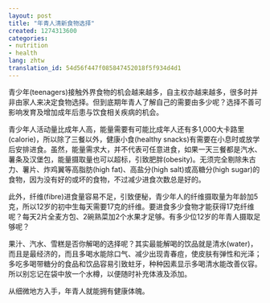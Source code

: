 ```yaml
---
layout: post
title: "年青人清新食物选择"
created: 1274313600
categories:
- nutrition
- health
lang: zhtw
translation_id: 54d56f447f085847452018f5f934d4d1
---
```

<!--break-->
<p>青少年(teenagers)接触外界食物的机会越来越多，自主权亦越来越多，很多时并非由家人来决定食物选择。但到底期年青人了解自己的需要由多少呢？选择不善可影响发育及增加成年后患与饮食相关疾病的机会。 </p>

<p>青少年人活动量比成年人高，能量需要有可能比成年人还有多1,000大卡路里(calorie)，所以除了三餐以外，健康小食(healthy snacks)有需要在小息时或放学后安排进食。虽然，能量需求大，并不代表可任意进食，如果一天三餐都是汽水、薯条及汉堡包，能量摄取量也可以超标，引致肥胖(obesity)。无须完全剔除朱古力、薯片、炸鸡翼等高脂肪(high fat)、高盐分(high salt)或高糖分(high sugar)的食物，因为没有好的或坏的食物，不过减少进食次数总是好的。 </p>

<p>此外，纤维(fibre)进食量容易不足，引致便秘，青少年人的纤维摄取量为年龄加5克，所以12岁的初中生每天需要17克的纤维。要进食多少食物才能获得17克纤维呢？每天2片全麦方包、2碗熟菜加2个水果才足够。有多少位12岁的年青人摄取足够呢？ </p>

<p>果汁、汽水、雪糕是否你解喝的选择呢？其实最能解喝的饮品就是清水(water)，而且是最经济的，而且多喝水能除口气、减少出现青春痘，使皮肤有弹性和光泽；多吃多喝带糖分的食品和饮品容易引致蛀牙，种种因素显示多喝清水能改善仪容。所以别忘记在袋中放一个水樽，以便随时补充体液及添加。 </p>

<p>从细微地方入手，年青人就能拥有健康体魄。 </p>
